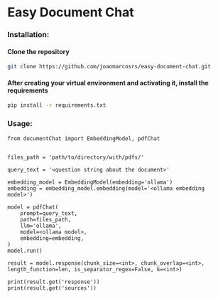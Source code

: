 # Easy Document Chat

### Installation:
#### Clone the repository
```bash
git clone https://github.com/joaomarcosrs/easy-document-chat.git
```
#### After creating your virtual environment and activating it, install the requirements
```bash
pip install -r requirements.txt
```
### Usage:
```python3
from documentChat import EmbeddingModel, pdfChat


files_path = 'path/to/directory/with/pdfs/'

query_text = '<question string about the document>'

embedding_model = EmbeddingModel(embedding='ollama')
embedding = embedding_model.embedding(model='<ollama embedding model>')

model = pdfChat(
    prompt=query_text,
    path=files_path,
    llm='ollama',
    model=<ollama model>,
    embedding=embedding,
)
model.run()

result = model.response(chunk_size=<int>, chunk_overlap=<int>, length_function=len, is_separator_regex=False, k=<int>)

print(result.get('response'))
print(result.get('sources'))
```


